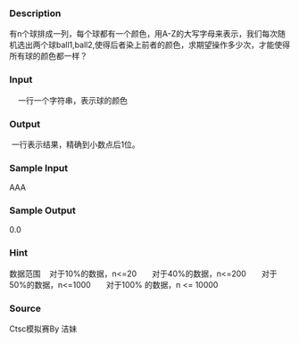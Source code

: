 
### Description
有n个球排成一列，每个球都有一个颜色，用A-Z的大写字母来表示，我们每次随机选出两个球ball1,ball2,使得后者染上前者的颜色，求期望操作多少次，才能使得所有球的颜色都一样？

### Input
    一行一个字符串，表示球的颜色
   
### Output
 一行表示结果，精确到小数点后1位。
   
### Sample Input
   AAA

### Sample Output
   0.0
### Hint
数据范围
   对于10%的数据，n<=20
   
   对于40%的数据，n<=200
   
   对于50%的数据，n<=1000
   
   对于100% 的数据，n <= 10000

### Source
Ctsc模拟赛By 洁妹